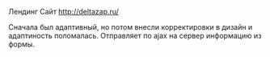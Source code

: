 Лендинг
Сайт http://deltazap.ru/

Сначала был адаптивный, но потом внесли корректировки в дизайн и адаптиность поломалась. Отправляет по ajax на сервер информацию из формы.
